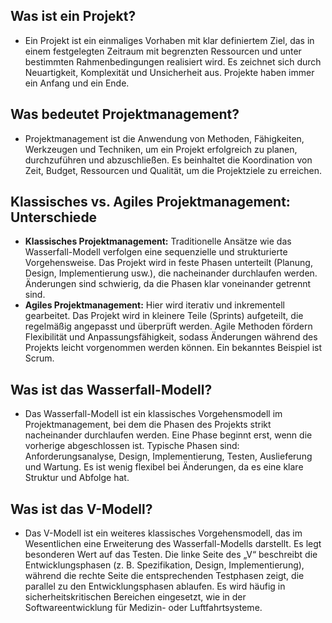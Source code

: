 ## Was ist ein Projekt?
- Ein Projekt ist ein einmaliges Vorhaben mit klar definiertem Ziel, das in einem festgelegten Zeitraum mit begrenzten Ressourcen
  und unter bestimmten Rahmenbedingungen realisiert wird. Es zeichnet sich durch Neuartigkeit, Komplexität und Unsicherheit aus. Projekte haben immer ein Anfang und ein Ende.

## Was bedeutet Projektmanagement?
- Projektmanagement ist die Anwendung von Methoden, Fähigkeiten, Werkzeugen und Techniken, um ein Projekt erfolgreich zu planen, 
  durchzuführen und abzuschließen. Es beinhaltet die Koordination von Zeit, Budget, Ressourcen und Qualität, um die Projektziele zu erreichen.

## Klassisches vs. Agiles Projektmanagement: Unterschiede

- **Klassisches Projektmanagement:** Traditionelle Ansätze wie das Wasserfall-Modell verfolgen eine sequenzielle und strukturierte Vorgehensweise. Das Projekt wird in feste Phasen unterteilt (Planung, Design, Implementierung usw.), 
  die nacheinander durchlaufen werden. Änderungen sind schwierig, da die Phasen klar voneinander getrennt sind.
- **Agiles Projektmanagement:** Hier wird iterativ und inkrementell gearbeitet. Das Projekt wird in kleinere Teile (Sprints) aufgeteilt, 
  die regelmäßig angepasst und überprüft werden. Agile Methoden fördern Flexibilität und Anpassungsfähigkeit, sodass Änderungen während des Projekts leicht vorgenommen werden können. Ein bekanntes Beispiel ist Scrum.

## Was ist das Wasserfall-Modell?
- Das Wasserfall-Modell ist ein klassisches Vorgehensmodell im Projektmanagement, 
  bei dem die Phasen des Projekts strikt nacheinander durchlaufen werden. Eine Phase beginnt erst, wenn die vorherige abgeschlossen ist. 
  Typische Phasen sind: Anforderungsanalyse, Design, Implementierung, Testen, Auslieferung und Wartung. Es ist wenig flexibel bei Änderungen, da es eine klare Struktur und Abfolge hat.

## Was ist das V-Modell?
- Das V-Modell ist ein weiteres klassisches Vorgehensmodell, das im Wesentlichen eine Erweiterung des Wasserfall-Modells darstellt. 
  Es legt besonderen Wert auf das Testen. Die linke Seite des „V“ beschreibt die Entwicklungsphasen (z. B. Spezifikation, Design, Implementierung), 
  während die rechte Seite die entsprechenden Testphasen zeigt, die parallel zu den Entwicklungsphasen ablaufen. 
  Es wird häufig in sicherheitskritischen Bereichen eingesetzt, wie in der Softwareentwicklung für Medizin- oder Luftfahrtsysteme.
